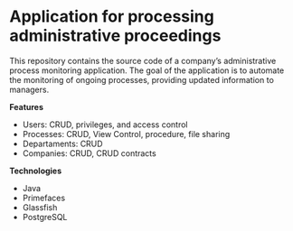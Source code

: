 # Application for processing administrative proceedings

This repository contains the source code of a company’s administrative process monitoring application. The goal of the application is to automate the monitoring of ongoing processes, providing updated information to managers.


**Features**

* Users: CRUD, privileges, and access control
* Processes: CRUD, View Control, procedure, file sharing
* Departaments: CRUD
* Companies: CRUD, CRUD contracts

**Technologies**

* Java
* Primefaces
* Glassfish
* PostgreSQL
